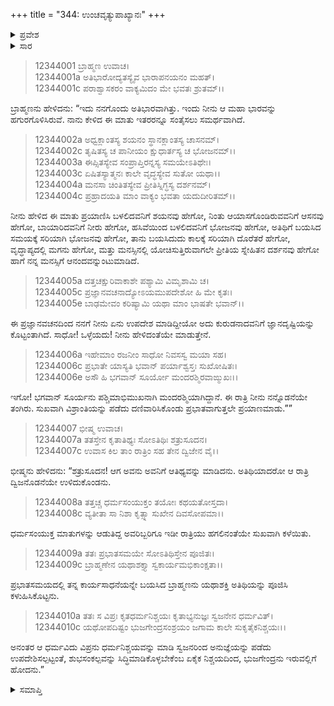 +++
title = "344: ಉಂಚವೃತ್ಯುಪಾಖ್ಯಾನಃ"
+++

<details><summary>ಪ್ರವೇಶ</summary>


।।   ಓಂ ಓಂ ನಮೋ ನಾರಾಯಣಾಯ।।   ಶ್ರೀ ವೇದವ್ಯಾಸಾಯ ನಮಃ ।।

ಶ್ರೀ ಕೃಷ್ಣದ್ವೈಪಾಯನ ವೇದವ್ಯಾಸ ವಿರಚಿತ  

**ಶ್ರೀ ಮಹಾಭಾರತ**

**ಶಾಂತಿ ಪರ್ವ**

**ಮೋಕ್ಷಧರ್ಮ ಪರ್ವ**

**ಅಧ್ಯಾಯ 344**


</details>

<details><summary>ಸಾರ</summary>

ಅತಿಥಿಯ ಮಾತಿನಿಂದ ಸಂತುಷ್ಟನಾಗಿ ಬ್ರಾಹ್ಮಣನು ನಾಗರಾಜನ ಮನೆಗೆ ಪ್ರಯಾಣಿಸಿದುದು (1-10).


</details>


> 12344001 ಬ್ರಾಹ್ಮಣ ಉವಾಚ।   
12344001a ಅತಿಭಾರೋದ್ಯತಸ್ಯೈವ ಭಾರಾಪನಯನಂ ಮಹತ್।  
12344001c ಪರಾಶ್ವಾಸಕರಂ ವಾಕ್ಯಮಿದಂ ಮೇ ಭವತಃ ಶ್ರುತಮ್।।

ಬ್ರಾಹ್ಮಣನು ಹೇಳಿದನು: “ಇದು ನನಗೊಂದು ಅತಿಭಾರವಾಗಿತ್ತು. ಇಂದು ನೀನು ಆ ಮಹಾ ಭಾರವನ್ನು ಹಗುರಗೊಳಿಸಿರುವೆ. ನಾನು ಕೇಳಿದ ಈ ಮಾತು ಇತರರನ್ನೂ ಸಂತೈಸಲು ಸಮರ್ಥವಾಗಿದೆ.

> 12344002a ಅಧ್ವಕ್ಲಾಂತಸ್ಯ ಶಯನಂ ಸ್ಥಾನಕ್ಲಾಂತಸ್ಯ ಚಾಸನಮ್।  
12344002c ತೃಷಿತಸ್ಯ ಚ ಪಾನೀಯಂ ಕ್ಷುಧಾರ್ತಸ್ಯ ಚ ಭೋಜನಮ್।।  
12344003a ಈಪ್ಸಿತಸ್ಯೇವ ಸಂಪ್ರಾಪ್ತಿರನ್ನಸ್ಯ ಸಮಯೇಽತಿಥೇಃ।  
12344003c ಏಷಿತಸ್ಯಾತ್ಮನಃ ಕಾಲೇ ವೃದ್ಧಸ್ಯೇವ ಸುತೋ ಯಥಾ।।  
12344004a ಮನಸಾ ಚಿಂತಿತಸ್ಯೇವ ಪ್ರೀತಿಸ್ನಿಗ್ಧಸ್ಯ ದರ್ಶನಮ್।  
12344004c ಪ್ರಹ್ರಾದಯತಿ ಮಾಂ ವಾಕ್ಯಂ ಭವತಾ ಯದುದೀರಿತಮ್।।

ನೀನು ಹೇಳಿದ ಈ ಮಾತು ಪ್ರಯಾಣಿಸಿ ಬಳಲಿದವನಿಗೆ ಶಯನವು ಹೇಗೋ, ನಿಂತು ಆಯಾಸಗೊಂಡಿರುವವನಿಗೆ ಆಸನವು ಹೇಗೋ, ಬಾಯಾರಿದವನಿಗೆ ನೀರು ಹೇಗೋ, ಹಸಿವೆಯಿಂದ ಬಳಲಿದವನಿಗೆ ಭೋಜನವು ಹೇಗೋ, ಅತಿಥಿಗೆ ಬಯಸಿದ ಸಮಯಕ್ಕೆ ಸರಿಯಾಗಿ ಭೋಜನವು ಹೇಗೋ, ತಾನು ಬಯಸಿದುದು ಕಾಲಕ್ಕೆ ಸರಿಯಾಗಿ ದೊರೆತರೆ ಹೇಗೋ, ವೃದ್ಧಾಪ್ಯದಲ್ಲಿ ಮಗನು ಹೇಗೋ, ಮತ್ತು ಮನಸ್ಸಿನಲ್ಲಿ ಯೋಚಿಸುತ್ತಿರುವಾಗಲೇ ಪ್ರೀತಿಯ ಸ್ನೇಹಿತನ ದರ್ಶನವು ಹೇಗೋ ಹಾಗೆ ನನ್ನ ಮನಸ್ಸಿಗೆ ಆನಂದವನ್ನುಂಟುಮಾಡಿದೆ.

> 12344005a ದತ್ತಚಕ್ಷುರಿವಾಕಾಶೇ ಪಶ್ಯಾಮಿ ವಿಮೃಶಾಮಿ ಚ।  
12344005c ಪ್ರಜ್ಞಾನವಚನಾದ್ಯೋಽಯಮುಪದೇಶೋ ಹಿ ಮೇ ಕೃತಃ।  
12344005e ಬಾಢಮೇವಂ ಕರಿಷ್ಯಾಮಿ ಯಥಾ ಮಾಂ ಭಾಷತೇ ಭವಾನ್।।

ಈ ಪ್ರಜ್ಞಾನವಚನದಿಂದ ನನಗೆ ನೀನು ಏನು ಉಪದೇಶ ಮಾಡಿದ್ದೀಯೋ ಅದು ಕುರುಡನಾದವನಿಗೆ ಜ್ಞಾನದೃಷ್ಟಿಯನ್ನು ಕೊಟ್ಟಂತಾಗಿದೆ. ಸಾಧೋ! ಒಳ್ಳೆಯದು! ನೀನು ಹೇಳಿದಂತೆಯೇ ಮಾಡುತ್ತೇನೆ.

> 12344006a ಇಹೇಮಾಂ ರಜನೀಂ ಸಾಧೋ ನಿವಸಸ್ವ ಮಯಾ ಸಹ।  
12344006c ಪ್ರಭಾತೇ ಯಾಸ್ಯತಿ ಭವಾನ್ ಪರ್ಯಾಶ್ವಸ್ತಃ ಸುಖೋಷಿತಃ।  
12344006e ಅಸೌ ಹಿ ಭಗವಾನ್ ಸೂರ್ಯೋ ಮಂದರಶ್ಮಿರವಾಙ್ಮುಖಃ।।

ಇಗೋ! ಭಗವಾನ್ ಸೂರ್ಯನು ಪಶ್ಚಿಮಾಭಿಮುಖನಾಗಿ ಮಂದರಶ್ಮಿಯಾಗಿದ್ದಾನೆ. ಈ ರಾತ್ರಿ ನೀನು ನನ್ನೊಡನೆಯೇ ತಂಗಿರು. ಸುಖವಾಗಿ ವಿಶ್ರಾಂತಿಯನ್ನು ಪಡೆದು ದಣಿವಾರಿಸಿಕೊಂಡು ಪ್ರಭಾತವಾಗುತ್ತಲೇ ಪ್ರಯಾಣಮಾಡು.””

> 12344007 ಭೀಷ್ಮ ಉವಾಚ।   
12344007a ತತಸ್ತೇನ ಕೃತಾತಿಥ್ಯಃ ಸೋಽತಿಥಿಃ ಶತ್ರುಸೂದನ।  
12344007c ಉವಾಸ ಕಿಲ ತಾಂ ರಾತ್ರಿಂ ಸಹ ತೇನ ದ್ವಿಜೇನ ವೈ।।

ಭೀಷ್ಮನು ಹೇಳಿದನು: “ಶತ್ರುಸೂದನ! ಆಗ ಅವನು ಅವನಿಗೆ ಆತಿಥ್ಯವನ್ನು ಮಾಡಿದನು. ಅತಿಥಿಯಾದರೋ ಆ ರಾತ್ರಿ ದ್ವಿಜನೊಡನೆಯೇ ಉಳಿದುಕೊಂಡನು.

> 12344008a ತತ್ತಚ್ಚ ಧರ್ಮಸಂಯುಕ್ತಂ ತಯೋಃ ಕಥಯತೋಸ್ತದಾ।  
12344008c ವ್ಯತೀತಾ ಸಾ ನಿಶಾ ಕೃತ್ಸ್ನಾ ಸುಖೇನ ದಿವಸೋಪಮಾ।।

ಧರ್ಮಸಂಯುಕ್ತ ಮಾತುಗಳನ್ನು ಆಡುತಿದ್ದ ಅವರಿಬ್ಬರಿಗೂ ಇಡೀ ರಾತ್ರಿಯು ಹಗಲಿನಂತೆಯೇ ಸುಖವಾಗಿ ಕಳೆಯಿತು.

> 12344009a ತತಃ ಪ್ರಭಾತಸಮಯೇ ಸೋಽತಿಥಿಸ್ತೇನ ಪೂಜಿತಃ।  
12344009c ಬ್ರಾಹ್ಮಣೇನ ಯಥಾಶಕ್ತ್ಯಾ ಸ್ವಕಾರ್ಯಮಭಿಕಾಂಕ್ಷತಾ।।

ಪ್ರಭಾತಸಮಯದಲ್ಲಿ ತನ್ನ ಕಾರ್ಯಸಾಧನೆಯನ್ನೇ ಬಯಸಿದ ಬ್ರಾಹ್ಮಣನು ಯಥಾಶಕ್ತಿ ಅತಿಥಿಯನ್ನು ಪೂಜಿಸಿ ಕಳುಹಿಸಿಕೊಟ್ಟನು.

> 12344010a ತತಃ ಸ ವಿಪ್ರಃ ಕೃತಧರ್ಮನಿಶ್ಚಯಃ
       ಕೃತಾಭ್ಯನುಜ್ಞಃ ಸ್ವಜನೇನ ಧರ್ಮವಿತ್।  
> 12344010c ಯಥೋಪದಿಷ್ಟಂ ಭುಜಗೇಂದ್ರಸಂಶ್ರಯಂ
       ಜಗಾಮ ಕಾಲೇ ಸುಕೃತೈಕನಿಶ್ಚಯಃ।।  

ಅನಂತರ ಆ ಧರ್ಮವಿದು ವಿಪ್ರನು ಧರ್ಮನಿಶ್ಚಯವನ್ನು ಮಾಡಿ ಸ್ವಜನರಿಂದ ಅನುಜ್ಞೆಯನ್ನು ಪಡೆದು ಉಪದೇಶಿಸಲ್ಪಟ್ಟಂತೆ, ಶುಭಸಂಕಲ್ಪವನ್ನು ಸಿದ್ಧಿಮಾಡಿಕೊಳ್ಳಬೇಕೆಂಬ ಏಕೈಕ ನಿಶ್ಚಯದಿಂದ, ಭುಜಗೇಂದ್ರನು ಇರುವಲ್ಲಿಗೆ ಹೋದನು.”

<details><summary>ಸಮಾಪ್ತಿ</summary>
ಇತಿ ಶ್ರೀಮಹಾಭಾರತೇ ಶಾಂತಿ ಪರ್ವಣಿ ಮೋಕ್ಷಧರ್ಮ ಪರ್ವಣಿ ಉಂಚವೃತ್ಯುಪಾಖ್ಯಾನೇ ಚತುಶ್ಚತ್ವಾರಿಂಶಾಧಿಕತ್ರಿಶತತಮೋಽಧ್ಯಾಯಃ।।  
ಇದು ಶ್ರೀಮಹಾಭಾರತದಲ್ಲಿ ಶಾಂತಿ ಪರ್ವದಲ್ಲಿ ಮೋಕ್ಷಧರ್ಮ ಪರ್ವದಲ್ಲಿ ಉಂಚವೃತ್ಯುಪಾಖ್ಯಾನ ಎನ್ನುವ ಮುನ್ನೂರಾನಲ್ವತ್ನಾಲ್ಕನೇ ಅಧ್ಯಾಯವು.


</details>
